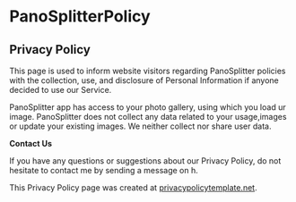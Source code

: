 # PanoSplitterPolicy
<html>
<body>
<h2>Privacy Policy</h2>

<p>This page is used to inform website visitors regarding PanoSplitter policies with the collection, use, and
    disclosure of Personal Information if anyone decided to use our Service.</p>
<p>PanoSplitter app has access to your photo gallery, using which you load ur image. PanoSplitter does not collect any data related to your usage,images or update your existing images. We neither collect nor share user data.</p>

<p><strong>Contact Us</strong></p>
<p>If you have any questions or suggestions about our Privacy Policy, do not hesitate to contact
    me by sending a message on h.</p>
<p>This Privacy Policy page was created at <a href="https://privacypolicytemplate.net"
                                              target="_blank">privacypolicytemplate.net</a>.</p>
</body>
</html>

